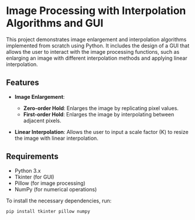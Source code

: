 # Image Processing with Interpolation Algorithms and GUI

This project demonstrates image enlargement and interpolation algorithms implemented from scratch using Python. It includes the design of a GUI that allows the user to interact with the image processing functions, such as enlarging an image with different interpolation methods and applying linear interpolation.

## Features

- **Image Enlargement**:
    - **Zero-order Hold**: Enlarges the image by replicating pixel values.
    - **First-order Hold**: Enlarges the image by interpolating between adjacent pixels.

- **Linear Interpolation**: Allows the user to input a scale factor (K) to resize the image with linear interpolation.

## Requirements

- Python 3.x
- Tkinter (for GUI)
- Pillow (for image processing)
- NumPy (for numerical operations)

To install the necessary dependencies, run:

```bash
pip install tkinter pillow numpy
